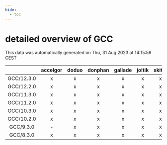 ```yaml
---
hide:
  - toc
---
```


detailed overview of GCC
========================


This data was automatically generated on Thu, 31 Aug 2023 at 14:15:56 CEST  

| |accelgor|doduo|donphan|gallade|joltik|skitty|swalot|victini|
| :---: | :---: | :---: | :---: | :---: | :---: | :---: | :---: | :---: |
|GCC/12.3.0|x|x|x|x|x|x|x|x|
|GCC/12.2.0|x|x|x|x|x|x|x|x|
|GCC/11.3.0|x|x|x|x|x|x|x|x|
|GCC/11.2.0|x|x|x|x|x|x|x|x|
|GCC/10.3.0|x|x|x|x|x|x|x|x|
|GCC/10.2.0|x|x|x|x|x|x|x|x|
|GCC/9.3.0|-|x|x|x|x|x|x|x|
|GCC/8.3.0|x|x|x|x|x|x|x|x|
